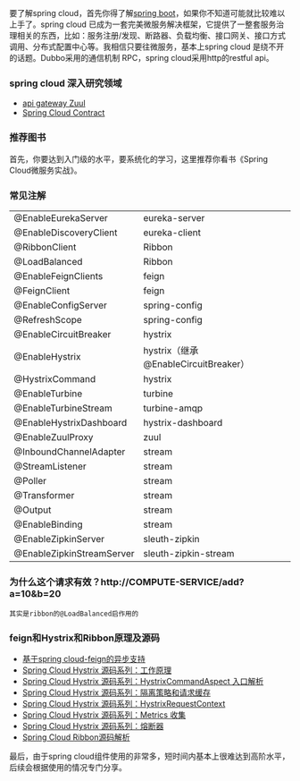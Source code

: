 要了解spring cloud，首先你得了解[spring boot](https://github.com/alex2chen/spring-boot-cloud-note/blob/master/readme.md)，如果你不知道可能就比较难以上手了。spring cloud 已成为一套完美微服务解决框架，它提供了一整套服务治理相关的东西，比如：服务注册/发现、断路器、负载均衡、接口网关、接口方式调用、分布式配置中心等。我相信只要往微服务，基本上spring cloud 是绕不开的话题。Dubbo采用的通信机制 RPC，spring cloud采用http的restful api。

### spring cloud 深入研究领域
- [api gateway Zuul](https://springcloud.cc/spring-cloud-dalston.html#_router_and_filter_zuul)
- [Spring Cloud Contract](https://springcloud.cc/spring-cloud-dalston.html#_spring_cloud_contract)

### 推荐图书
首先，你要达到入门级的水平，要系统化的学习，这里推荐你看书《Spring Cloud微服务实战》。

### 常见注解
<table><tbody><tr><td>@EnableEurekaServer</td>
	<td>eureka-server</td>
</tr><tr><td>@EnableDiscoveryClient</td>
	<td>eureka-client</td>
</tr><tr><td>@RibbonClient</td>
	<td>Ribbon</td>
</tr><tr><td>@LoadBalanced</td>
	<td>Ribbon</td>
</tr><tr><td>@EnableFeignClients</td>
	<td>feign</td>
</tr><tr><td>@FeignClient</td>
	<td>feign</td>
</tr><tr><td>@EnableConfigServer</td>
	<td>spring-config</td>
</tr><tr><td>@RefreshScope&nbsp;</td>
	<td>spring-config</td>
</tr><tr><td>@EnableCircuitBreaker</td>
	<td>hystrix</td>
</tr><tr><td>@EnableHystrix</td>
	<td>hystrix（继承@EnableCircuitBreaker）</td>
</tr><tr><td>@HystrixCommand</td>
	<td>hystrix</td>
</tr><tr><td>@EnableTurbine</td>
	<td>turbine</td>
</tr><tr><td>@EnableTurbineStream</td>
	<td>turbine-amqp</td>
</tr><tr><td>@EnableHystrixDashboard</td>
	<td>hystrix-dashboard</td>
</tr><tr><td>@EnableZuulProxy</td>
	<td>zuul</td>
</tr><tr><td>@InboundChannelAdapter</td>
	<td>stream</td>
</tr><tr><td>@StreamListener&nbsp;</td>
	<td>stream</td>
</tr><tr><td>@Poller</td>
	<td>stream</td>
</tr><tr><td>@Transformer</td>
	<td>stream</td>
</tr><tr><td>@Output</td>
	<td>stream</td>
</tr><tr><td>@EnableBinding</td>
	<td>stream</td>
</tr><tr><td>@EnableZipkinServer</td>
	<td>sleuth-zipkin</td>
</tr><tr><td>@EnableZipkinStreamServer</td>
	<td>sleuth-zipkin-stream</td>
</tr></tbody></table>
	
### 为什么这个请求有效？http://COMPUTE-SERVICE/add?a=10&b=20   
	其实是ribbon的@LoadBalanced启作用的
	
### feign和Hystrix和Ribbon原理及源码
- [基于spring cloud-feign的异步支持](https://blog.csdn.net/alex_xfboy/article/details/81506076)
- [Spring Cloud Hystrix 源码系列：工作原理](https://blog.csdn.net/alex_xfboy/article/details/85069742)
- [Spring Cloud Hystrix 源码系列：HystrixCommandAspect 入口解析](https://blog.csdn.net/alex_xfboy/article/details/88720949)
- [Spring Cloud Hystrix 源码系列：隔离策略和请求缓存](https://blog.csdn.net/alex_xfboy/article/details/87990077)
- [Spring Cloud Hystrix 源码系列：HystrixRequestContext](https://blog.csdn.net/alex_xfboy/article/details/87989995)
- [Spring Cloud Hystrix 源码系列：Metrics 收集](https://blog.csdn.net/alex_xfboy/article/details/87989958)
- [Spring Cloud Hystrix 源码系列：熔断器](https://blog.csdn.net/alex_xfboy/article/details/87989008)
- [Spring Cloud Ribbon源码解析](https://blog.csdn.net/alex_xfboy/article/details/88166216)

最后，由于spring cloud组件使用的非常多，短时间内基本上很难达到高阶水平，后续会根据使用的情况专门分享。
